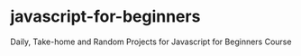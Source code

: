 # javascript-for-beginners
Daily, Take-home and Random Projects for Javascript for Beginners Course
